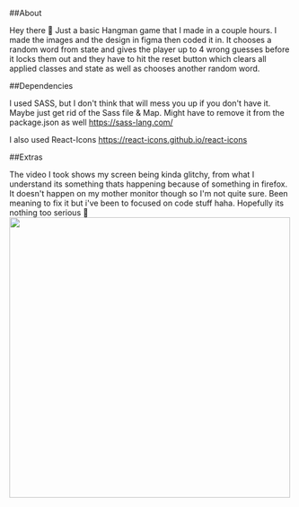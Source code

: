 ##About

Hey there 👋 
Just a basic Hangman game that I made in a couple hours. I made the images and the design in figma then coded it in.
It chooses a random word from state and gives the player up to 4 wrong guesses before it locks them out and they have to hit the reset button which clears all applied classes and state as well as chooses another random word.

##Dependencies

I used SASS, but I don't think that will mess you up if you don't have it. Maybe just get rid of the Sass file & Map. Might have to remove it from the package.json as well
https://sass-lang.com/

I also used React-Icons 
https://react-icons.github.io/react-icons

##Extras

The video I took shows my screen being kinda glitchy, from what I understand its something thats happening because of something in firefox. It doesn't happen on my mother monitor though so I'm not quite sure. Been meaning to fix it but i've been to focused on code stuff haha. Hopefully its nothing too serious 👀
<img src="https://media0.giphy.com/media/fKBN9gEfdncDUQWI4I/giphy.gif" width="500" >
